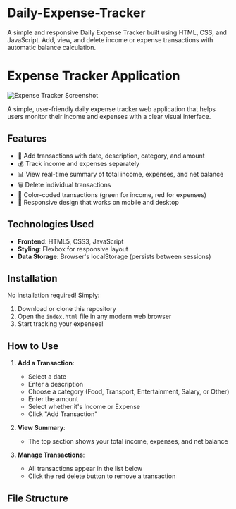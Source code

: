 # Daily-Expense-Tracker
A simple and responsive Daily Expense Tracker built using HTML, CSS, and JavaScript. Add, view, and delete income or expense transactions with automatic balance calculation. 
# Expense Tracker Application

![Expense Tracker Screenshot](screenshot.png) <!-- You can add a screenshot later -->

A simple, user-friendly daily expense tracker web application that helps users monitor their income and expenses with a clear visual interface.

## Features

- 📅 Add transactions with date, description, category, and amount
- 💰 Track income and expenses separately
- 📊 View real-time summary of total income, expenses, and net balance
- 🗑️ Delete individual transactions
- 🎨 Color-coded transactions (green for income, red for expenses)
- 📱 Responsive design that works on mobile and desktop

## Technologies Used

- **Frontend**: HTML5, CSS3, JavaScript
- **Styling**: Flexbox for responsive layout
- **Data Storage**: Browser's localStorage (persists between sessions)

## Installation

No installation required! Simply:

1. Download or clone this repository
2. Open the `index.html` file in any modern web browser
3. Start tracking your expenses!

## How to Use

1. **Add a Transaction**:
   - Select a date
   - Enter a description
   - Choose a category (Food, Transport, Entertainment, Salary, or Other)
   - Enter the amount
   - Select whether it's Income or Expense
   - Click "Add Transaction"

2. **View Summary**:
   - The top section shows your total income, expenses, and net balance

3. **Manage Transactions**:
   - All transactions appear in the list below
   - Click the red delete button to remove a transaction

## File Structure
